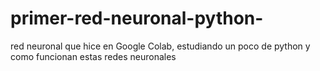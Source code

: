 # primer-red-neuronal-python-
red neuronal que hice en Google Colab, estudiando un poco de python y como funcionan estas redes neuronales
